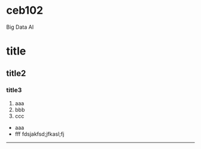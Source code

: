 # ceb102
Big Data AI
# title
## title2
### title3

1. aaa
2. bbb
3. ccc

- aaa
- fff
fdsjakfsd;jfkasl;fj
------------
